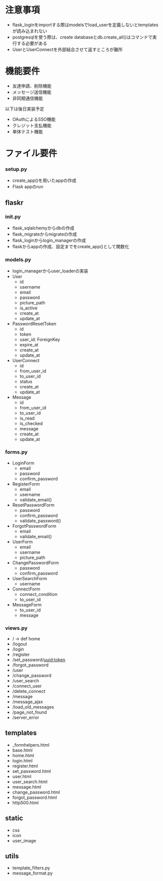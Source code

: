 
# 注意事項
- flask_loginをimportする際はmodelsでload_userを定義しないとtemplatesが読み込まれない
- postgresqlを使う際は、create databaseとdb.create_all()はコマンドで実行する必要がある
- UserとUserConnectを外部結合させて返すところが難所


# 機能要件
<!-- - ログイン機能 -->
<!-- - ユーザ情報編集機能 -->
<!-- - ユーザ検索機能 -->
- 友達申請、削除機能
- メッセージ送信機能
- 非同期通信機能

以下は後日実装予定
- OAuthによるSSO機能
- クレジット支払機能
- 単体テスト機能




# ファイル要件

### setup.py
- create_app()を用いたappの作成
- Flask appのrun


## flaskr

### __init__.py
- flask_sqlalchemyからdbの作成
- flask_migrateからmigrateの作成
- flask_loginからlogin_managerの作成
- flaskからappの作成、設定までをcreate_app()として関数化

### models.py
- login_managerからuser_loaderの実装
- User
    - id
    - username
    - email
    - password
    - picture_path
    - is_active
    - create_at
    - update_at
- PasswordResetToken
    - id
    - token
    - user_id: ForeignKey
    - expire_at
    - create_at
    - update_at
- UserConnect
    - id
    - from_user_id
    - to_user_id
    - status
    - create_at
    - update_at
- Message
    - id
    - from_user_id
    - to_user_id
    - is_read
    - is_checked
    - message
    - create_at
    - update_at

### forms.py
- LoginForm
    - email
    - password
    - confirm_password
- RegisterForm
    - email
    - username
    - validate_email()
- ResetPasswordForm
    - password
    - confirm_password
    - validate_password()
- ForgotPasswordForm
    - email
    - validate_email()
- UserForm
    - email
    - username
    - picture_path
- ChangePasswordForm
    - password
    - confirm_password
- UserSearchForm
    - username
- ConnectForm
    - connect_condition
    - to_user_id
- MessageForm
    - to_user_id
    - message

### views.py
- / -> def home
- /logout
- /login
- /register
- /set_password/<uuid:token>
- /forgot_password
- /user
- /change_password
- /user_search
- /connect_user
- /delete_connect
- /message
- /message_ajax
- /load_old_messages
- /page_not_found
- /server_error


## templates
- _formhelpers.html
- base.html
- home.html
- login.html
- register.html
- set_password.html
- user.html
- user_search.html
- message.html
- change_password.html
- forgot_password.html
- http500.html


## static
- css
- icon
- user_image


## utils
- template_filters.py
- message_format.py


